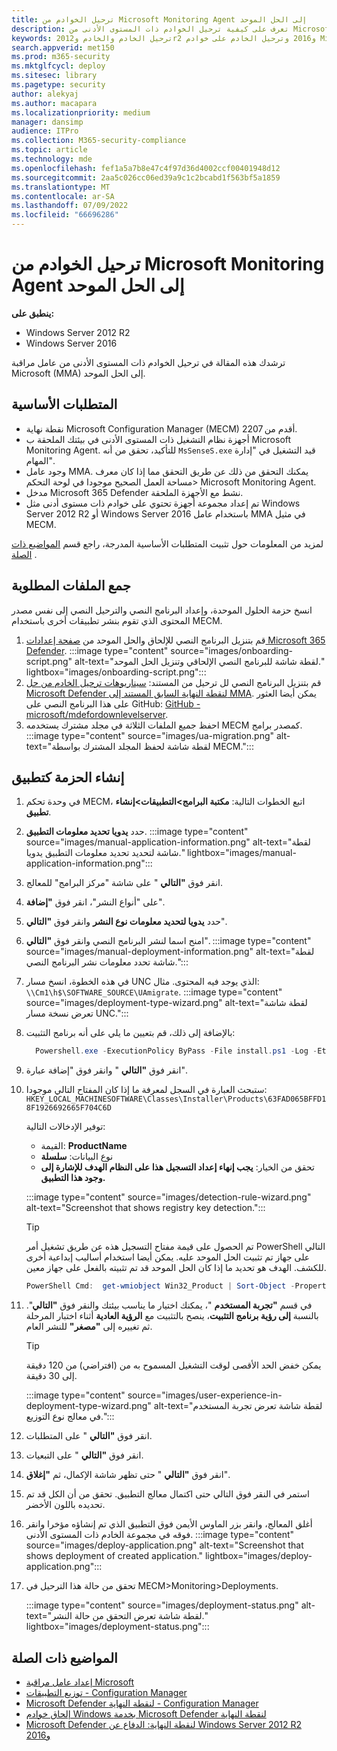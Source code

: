 ```yaml
---
title: ترحيل الخوادم من Microsoft Monitoring Agent إلى الحل الموحد
description: تعرف على كيفية ترحيل الخوادم ذات المستوى الأدنى من Microsoft Monitoring Agent إلى الحل الموحد الجديد خطوة بخطوة من هذه المقالة.
keywords: ترحيل الخادم والخادم و2012r2 و2016 وترحيل الخادم على خوادم Microsoft Defender لنقطة النهاية MECM وMicrosoft Monitoring Agent وMMA والخادم المعطل والحل الموحد وUA
search.appverid: met150
ms.prod: m365-security
ms.mktglfcycl: deploy
ms.sitesec: library
ms.pagetype: security
author: alekyaj
ms.author: macapara
ms.localizationpriority: medium
manager: dansimp
audience: ITPro
ms.collection: M365-security-compliance
ms.topic: article
ms.technology: mde
ms.openlocfilehash: fef1a5a7b8e47c4f97d36d4002ccf00401948d12
ms.sourcegitcommit: 2aa5c026cc06ed39a9c1c2bcabd1f563bf5a1859
ms.translationtype: MT
ms.contentlocale: ar-SA
ms.lasthandoff: 07/09/2022
ms.locfileid: "66696286"
---
```

# <a name="migrating-servers-from-microsoft-monitoring-agent-to-the-unified-solution"></a>ترحيل الخوادم من Microsoft Monitoring Agent إلى الحل الموحد

**ينطبق على:**

- Windows Server 2012 R2
- Windows Server 2016‏

ترشدك هذه المقالة في ترحيل الخوادم ذات المستوى الأدنى من عامل مراقبة Microsoft (MMA) إلى الحل الموحد.

## <a name="prerequisites"></a>المتطلبات الأساسية

- نقطة نهاية Microsoft Configuration Manager (MECM) أقدم من 2207.
- أجهزة نظام التشغيل ذات المستوى الأدنى في بيئتك الملحقة ب Microsoft Monitoring Agent. للتأكيد، تحقق من أنه `MsSenseS.exe` قيد التشغيل في "إدارة المهام".
- وجود عامل MMA. يمكنك التحقق من ذلك عن طريق التحقق مما إذا كان معرف مساحة العمل الصحيح موجودا في لوحة التحكم> Microsoft Monitoring Agent.
- مدخل Microsoft 365 Defender نشط مع الأجهزة الملحقة.
- تم إعداد مجموعة أجهزة تحتوي على خوادم ذات مستوى أدنى مثل Windows Server 2012 R2 أو Windows Server 2016 باستخدام عامل MMA في مثيل MECM.

لمزيد من المعلومات حول تثبيت المتطلبات الأساسية المدرجة، راجع قسم [المواضيع ذات الصلة](#related-topics) .

## <a name="gather-required-files"></a>جمع الملفات المطلوبة

انسخ حزمة الحلول الموحدة، وإعداد البرنامج النصي والترحيل النصي إلى نفس مصدر المحتوى الذي تقوم بنشر تطبيقات أخرى باستخدام MECM.

1. قم بتنزيل البرنامج النصي للإلحاق والحل الموحد من [صفحة إعدادات Microsoft 365 Defender](https://sip.security.microsoft.com/preferences2/onboarding).
      :::image type="content" source="images/onboarding-script.png" alt-text="لقطة شاشة للبرنامج النصي الإلحاقي وتنزيل الحل الموحد." lightbox="images/onboarding-script.png":::
2. قم بتنزيل البرنامج النصي لل ترحيل من المستند: [سيناريوهات ترحيل الخادم من حل Microsoft Defender لنقطة النهاية السابق المستند إلى MMA](server-migration.md). يمكن أيضا العثور على هذا البرنامج النصي على GitHub: [GitHub - microsoft/mdefordownlevelserver](https://github.com/microsoft/mdefordownlevelserver).
3. احفظ جميع الملفات الثلاثة في مجلد مشترك يستخدمه MECM كمصدر برامج.
     :::image type="content" source="images/ua-migration.png" alt-text="لقطة شاشة لحفظ المجلد المشترك بواسطة MECM.":::

## <a name="create-the-package-as-an-application"></a>إنشاء الحزمة كتطبيق

1. في وحدة تحكم MECM، اتبع الخطوات التالية: **مكتبة البرامج>التطبيقات>إنشاء تطبيق**.
2. حدد **يدويا تحديد معلومات التطبيق**.
      :::image type="content" source="images/manual-application-information.png" alt-text="لقطة شاشة لتحديد تحديد معلومات التطبيق يدويا." lightbox="images/manual-application-information.png":::
3. انقر فوق **"التالي** " على شاشة "مركز البرامج" للمعالج.
4. على "أنواع النشر"، انقر فوق **"إضافة**".
5. حدد **يدويا لتحديد معلومات نوع النشر** وانقر فوق **"التالي**".
6. امنح اسما لنشر البرنامج النصي وانقر فوق **"التالي**".
     :::image type="content" source="images/manual-deployment-information.png" alt-text="لقطة شاشة تحدد معلومات نشر البرنامج النصي.":::
7. في هذه الخطوة، انسخ مسار UNC الذي يوجد فيه المحتوى. مثال: `\\Cm1\h$\SOFTWARE_SOURCE\UAmigrate`.
     :::image type="content" source="images/deployment-type-wizard.png" alt-text="لقطة شاشة تعرض نسخة مسار UNC.":::
8. بالإضافة إلى ذلك، قم بتعيين ما يلي على أنه برنامج التثبيت:

     ```powershell
       Powershell.exe -ExecutionPolicy ByPass -File install.ps1 -Log -Etl -RemoveMMA 48594f03-7e66-4e15-8b60-d9da2f92d564 -OnboardingScript .\WindowsDefenderATP.onboarding
     ```

9. انقر فوق **"التالي** " وانقر فوق "إضافة عبارة".
10. ستبحث العبارة في السجل لمعرفة ما إذا كان المفتاح التالي موجودا:  `HKEY_LOCAL_MACHINESOFTWARE\Classes\Installer\Products\63FAD065BFFD18F1926692665F704C6D`

     توفير الإدخالات التالية:
     - القيمة: **ProductName**
     - نوع البيانات: **سلسلة**
     - تحقق من الخيار: **يجب إنهاء إعداد التسجيل هذا على النظام الهدف للإشارة إلى وجود هذا التطبيق.**

     :::image type="content" source="images/detection-rule-wizard.png" alt-text="Screenshot that shows registry key detection.":::

     >[!TIP]
     >تم الحصول على قيمة مفتاح التسجيل هذه عن طريق تشغيل أمر PowerShell التالي على جهاز تم تثبيت الحل الموحد عليه. يمكن أيضا استخدام أساليب إبداعية أخرى للكشف. الهدف هو تحديد ما إذا كان الحل الموحد قد تم تثبيته بالفعل على جهاز معين.

     ```powershell
     PowerShell Cmd:  get-wmiobject Win32_Product | Sort-Object -Property Name |Format-Table IdentifyingNumber, Name, LocalPackage -AutoSize
     ```

11. في قسم **"تجربة المستخدم** "، يمكنك اختيار ما يناسب بيئتك والنقر فوق **"التالي**". بالنسبة **إلى رؤية برنامج التثبيت**، ينصح بالتثبيت مع **الرؤية العادية** أثناء اختبار المرحلة ثم تغييره إلى **"مصغر"** للنشر العام.
     >[!TIP]
     > يمكن خفض الحد الأقصى لوقت التشغيل المسموح به من (افتراضي) من 120 دقيقة إلى 30 دقيقة.

     :::image type="content" source="images/user-experience-in-deployment-type-wizard.png" alt-text="لقطة شاشة تعرض تجربة المستخدم في معالج نوع التوزيع.":::

12. انقر فوق **"التالي** " على المتطلبات.
13. انقر فوق **"التالي** " على التبعيات.
14. انقر فوق **"التالي** " حتى تظهر شاشة الإكمال، ثم **"إغلاق**".
15. استمر في النقر فوق التالي حتى اكتمال معالج التطبيق. تحقق من أن الكل قد تم تحديده باللون الأخضر.
16. أغلق المعالج، وانقر بزر الماوس الأيمن فوق التطبيق الذي تم إنشاؤه مؤخرا وانقر فوقه في مجموعة الخادم ذات المستوى الأدنى.
     :::image type="content" source="images/deploy-application.png" alt-text="Screenshot that shows deployment of created application." lightbox="images/deploy-application.png":::
17. تحقق من حالة هذا الترحيل في MECM>Monitoring>Deployments.

      :::image type="content" source="images/deployment-status.png" alt-text="لقطة شاشة تعرض التحقق من حالة النشر." lightbox="images/deployment-status.png":::

## <a name="related-topics"></a>المواضيع ذات الصلة

- [إعداد عامل مراقبة Microsoft](/services-hub/health/mma-setup)
- [توزيع التطبيقات - Configuration Manager](/mem/configmgr/apps/deploy-use/deploy-applications)
- [Microsoft Defender لنقطة النهاية - Configuration Manager](/mem/configmgr/protect/deploy-use/defender-advanced-threat-protection)
- [إلحاق خوادم Windows بخدمة Microsoft Defender لنقطة النهاية](configure-server-endpoints.md)
- [Microsoft Defender لنقطة النهاية: الدفاع عن Windows Server 2012 R2 و2016](https://techcommunity.microsoft.com/t5/microsoft-defender-for-endpoint/defending-windows-server-2012-r2-and-2016/ba-p/2783292)
